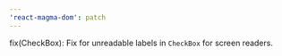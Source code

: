 ```yaml
---
'react-magma-dom': patch
---
```


fix(CheckBox): Fix for unreadable labels in `CheckBox` for screen readers.